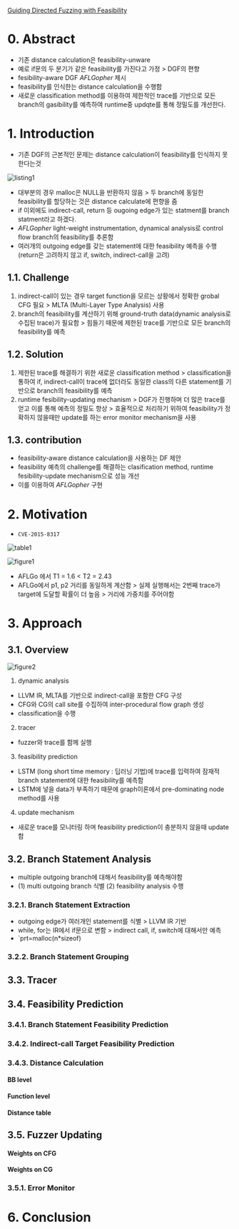 [Guiding Directed Fuzzing with Feasibility](https://ieeexplore.ieee.org/stamp/stamp.jsp?tp=&arnumber=10190644&tag=1)
# 0. Abstract
- 기존 distance calculation은 feasibility-unware
- 예로 if문의 두 분기가 같은 feasibility를 가진다고 가정 > DGF의 편향
- fesibility-aware DGF *AFLGopher* 제시
- feasibility를 인식한는 distance calculation을 수행함
- 새로운 classification method를 이용하여 제한적인 trace를 기반으로 모든 branch의 gasibility를 예측하여 runtime중 updqte를 통해 정밀도를 개선한다.
# 1. Introduction
- 기존 DGF의 근본적인 문제는 distance calculation이 feasibility를 인식하지 못한다는것

![listing1](./image/14_listing1.png)

- 대부분의 경우 malloc은 NULL을 반환하지 않음 > 두 branch에 동일한 feasibility를 할당하는 것은 distance calculate에 편향을 줌
- if 이외에도 indirect-call, return 등 ougoing edge가 있는 statment를 branch statment라고 하겠다.
- *AFLGopher* light-weight instrumentation, dynamical analysis로 control flow branch의 feasibility를 추론함
- 여러개의 outgoing edge를 갖는 statement에 대한 feasibility 예측을 수행 (return은 고려하지 않고 if, switch, indirect-call을 고려)

## 1.1. Challenge
1. indirect-call이 있는 경우 target function을 모르는 상황에서 정확한 grobal CFG 필요 > MLTA (Multi-Layer Type Analysis) 사용
2. branch의 feasibility를 계산하기 위해 ground-truth data(dynamic analysis로 수집된 trace)가 필요함 > 힘들기 때문에 제한된 trace를 기반으로 모든 branch의 feasibility를 예측

## 1.2. Solution
1. 제한된 trace를 해결하기 위한 새로운 classification method > classification을 통하여 if, indirect-call이 trace에 없더라도 동일한 class의 다른 statement를 기반으로 branch의 feasibility를 예측
2. runtime fesibility-updating mechanism >  DGF가 진행하며 더 많은 trace를 얻고 이를 통해 예측의 정밀도 향상 > 효율적으로 처리하기 위하여 feasibility가 정확하지 않을때만 update를 하는 error monitor mechanism을 사용

## 1.3. contribution
- feasibility-aware distance calculation을 사용하는 DF 제안
- feasibility 예측의 challenge를 해결하는 clasification method, runtime fesibility-update mechanism으로 성능 개선
- 이를 이용하여 *AFLGopher* 구현

# 2. Motivation
- `CVE-2015-8317`

![table1](./image/14_table1.png)

![figure1](./image/14_figure1.png)

- AFLGo 에서 T1 = 1.6 < T2 = 2.43
- AFLGo에서 p1, p2 거리를 동일하게 계산함 > 실제 실행해서는 2번째 trace가 target에 도달할 확률이 더 높음 > 거리에 가중치를 주어야함

# 3. Approach
## 3.1. Overview
![figure2](./image/14_figure2.png)
1. dynamic analysis
- LLVM IR, MLTA를 기반으로 indirect-call을 포함한 CFG 구성
- CFG와 CG의 call site를 수집하여 inter-procedural flow graph 생성
- classification을 수행
2. tracer
- fuzzer와 trace를 함께 실행
3. feasibility prediction
- LSTM (long short time memory : 딥러닝 기법)에 trace를 입력하여 잠재적 branch statement에 대한 feasibility를 예측함
- LSTM에 넣을 data가 부족하기 때문에 graph이론에서 pre-dominating node method를 사용
4. update mechanism
- 새로운 trace를 모니터링 하며 feasibility prediction이 충분하지 않을때 update함
## 3.2. Branch Statement Analysis
- multiple outgoing branch에 대해서 feasibility를 예측해야함
- (1) multi outgoing branch 식별 (2) feasibility analysis 수행
### 3.2.1. Branch Statement Extraction
- outgoing edge가 여러개인 statement를 식별 > LLVM IR 기반
- while, for는 IR에서 if문으로 변함 > indirect call, if, switch에 대해서만 예측
- `prt=malloc(n*sizeof)

### 3.2.2. Branch Statement Grouping

## 3.3. Tracer
## 3.4. Feasibility Prediction
### 3.4.1. Branch Statement Feasibility Prediction
### 3.4.2. Indirect-call Target Feasibility Prediction
### 3.4.3. Distance Calculation
#### BB level
#### Function level
#### Distance table
## 3.5. Fuzzer Updating
#### Weights on CFG
#### Weights on CG
### 3.5.1. Error Monitor

# 6. Conclusion
